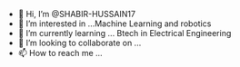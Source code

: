 - 👋 Hi, I’m @SHABIR-HUSSAIN17
- 👀 I’m interested in ...Machine Learning and robotics
- 🌱 I’m currently learning ... Btech in Electrical Engineering
- 💞️ I’m looking to collaborate on ...
- 📫 How to reach me ...

<!---
SHABIR-HUSSAIN17/SHABIR-HUSSAIN17 is a ✨ special ✨ repository because its `README.md` (this file) appears on your GitHub profile.
You can click the Preview link to take a look at your changes.
--->
